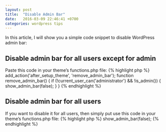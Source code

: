 ```yaml
---
layout: post
title:  "Disable Admin Bar"
date:   2016-03-09 22:46:41 +0700
categories: wordpress tips
---
```


In this article, I will show you a simple code snippet to disable WordPress admin bar:

## Disable admin bar for all users except for admin

Paste this code in your theme’s functions.php file:
{% highlight php %}
add_action('after_setup_theme', 'remove_admin_bar');
function remove_admin_bar() {
if (!current_user_can('administrator') && !is_admin()) {
  show_admin_bar(false);
}
}
{% endhighlight %}

## Disable admin bar for all users

If you want to disable it for all users, then simply put use this code in your theme’s functions.php file:
{% highlight php %}
show_admin_bar(false);
{% endhighlight %}
